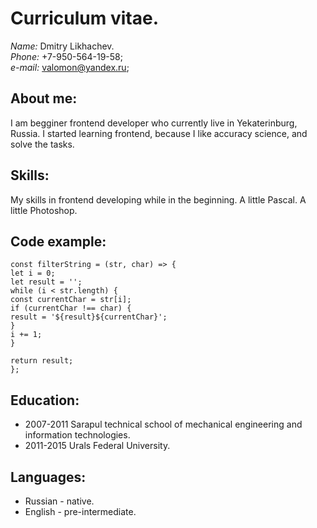 # Curriculum vitae.

*Name:* Dmitry Likhachev.\
*Phone:* +7-950-564-19-58;\
*e-mail:* valomon@yandex.ru;

## About me:

I am begginer frontend developer who currently live in Yekaterinburg, Russia.
I started learning frontend, because I like accuracy science, and solve the tasks.

## Skills:

My skills in frontend developing while in the beginning.
A little Pascal.
A little Photoshop.

## Code example:

```
const filterString = (str, char) => {
let i = 0;
let result = '';
while (i < str.length) {
const currentChar = str[i];
if (currentChar !== char) {
result = '${result}${currentChar}';
}
i += 1;
}

return result;
};

```
## Education:

* 2007-2011 Sarapul technical school of mechanical engineering and information
technologies.
* 2011-2015 Urals Federal University.

## Languages:
* Russian - native.
* English - pre-intermediate.